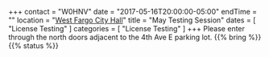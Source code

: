 +++
contact = "W0HNV"
date = "2017-05-16T20:00:00-05:00"
endTime = ""
location = "[West Fargo City Hall](/places/west-fargo-city-hall/)"
title = "May Testing Session"
dates = [ "License Testing" ]
categories = [ "License Testing" ]
+++
Please enter through the north
doors adjacent to the 4th Ave E parking lot.
{{% bring %}}
{{% status %}}

